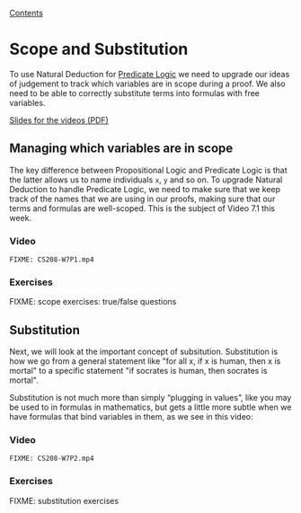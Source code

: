 [Contents](contents.html)

# Scope and Substitution

To use Natural Deduction for [Predicate Logic](pred-logic-intro.html) we need to upgrade our ideas of judgement to track which variables are in scope during a proof. We also need to be able to correctly substitute terms into formulas with free variables.

[Slides for the videos (PDF)](week07-slides.pdf)

## Managing which variables are in scope

The key difference between Propositional Logic and Predicate Logic is that the latter allows us to name individuals `x`, `y` and so on. To upgrade Natural Deduction to handle Predicate Logic, we need to make sure that we keep track of the names that we are using in our proofs, making sure that our terms and formulas are well-scoped. This is the subject of Video 7.1 this week.

### Video

```
FIXME: CS208-W7P1.mp4
```

### Exercises

FIXME: scope exercises: true/false questions

## Substitution

Next, we will look at the important concept of subsitution. Substitution is how we go from a general statement like "for all x, if x is human, then x is mortal" to a specific statement "if socrates is human, then socrates is mortal".

Substitution is not much more than simply “plugging in values”, like you may be used to in formulas in mathematics, but gets a little more subtle when we have formulas that bind variables in them, as we see in this video:

### Video

```
FIXME: CS208-W7P2.mp4
```

### Exercises

FIXME: substitution exercises
